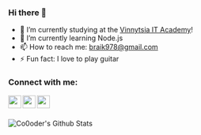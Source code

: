 ### Hi there 👋

- 🔭 I’m currently studying at the [Vinnytsia IT Academy][intita]!
- 🌱 I’m currently learning Node.js
- 📫 How to reach me: braik978@gmail.com
- ⚡ Fun fact: I love to play guitar

### Connect with me:
[<img align="left" width="26px" src="https://image.flaticon.com/icons/svg/174/174857.svg">][linkedin]
[<img align="left" width="26px" src="https://image.flaticon.com/icons/svg/174/174848.svg">][facebook]
[<img align="left" width="26px" src="https://image.flaticon.com/icons/svg/174/174855.svg">][instagram]

<br />
<br />

<img
    align = "left"
    alt="Co0oder's Github Stats"
    src="https://github-readme-stats.vercel.app/api?username=Cooder&theme=dark&show_icons=true"
/>

<br />
<br />

[intita]: https://intita.com
[linkedin]: https://www.linkedin.com/in/bohdan-puhach-3000ab1a4/
[facebook]: https://www.facebook.com/bogdan.pugach.37/
[instagram]: https://www.instagram.com/bogdan.pugach/

<!--
**Co0oder/Co0oder** is a ✨ _special_ ✨ repository because its `README.md` (this file) appears on your GitHub profile.

Here are some ideas to get you started:

- 🔭 I’m currently studying at the Vinnytsia IT Academy
- 🌱 I’m currently learning Node.js
- 📫 How to reach me: braik978@gmail.com
- ⚡ Fun fact: I love to play guitar
-->
